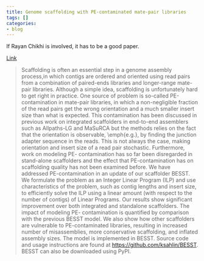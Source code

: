 ```yaml
---
title: Genome scaffolding with PE-contaminated mate-pair libraries
tags: []
categories:
- blog
---
```

If Rayan Chikhi is involved, it has to be a good paper.
<!--more-->

[Link](http://biorxiv.org/content/early/2015/08/28/025650)

> Scaffolding is often an essential step in a genome assembly process,in which
contigs are ordered and oriented using read pairs from a combination of
paired-ends libraries and longer-range mate-pair libraries. Although a simple
idea, scaffolding is unfortunately hard to get right in practice. One source
of problem is so-called PE-contamination in mate-pair libraries, in which a
non-negligible fraction of the read pairs get the wrong orientation and a much
smaller insert size than what is expected. This contamination has been
discussed in previous work on integrated scaffolders in end-to-end assemblers
such as Allpaths-LG and MaSuRCA but the methods relies on the fact that the
orientation is observable, \emph{e.g.}, by finding the junction adapter
sequence in the reads. This is not always the case, making orientation and
insert size of a read pair stochastic. Furthermore, work on modeling PE-
contamination has so far been disregarded in stand-alone scaffolders and the
effect that PE-contamination has on scaffolding quality has not been examined
before. We have addressed PE-contamination in an update of our scaffolder
BESST. We formulate the problem as an Integer Linear Program (ILP) and use
characteristics of the problem, such as contig lengths and insert size, to
efficiently solve the ILP using a linear amount (with respect to the number of
contigs) of Linear Programs. Our results show significant improvement over
both integrated and standalone scaffolders. The impact of modeling PE-
contamination is quantified by comparison with the previous BESST model. We
also show how other scaffolders are vulnerable to PE-contaminated libraries,
resulting in increased number of misassemblies, more conservative scaffolding,
and inflated assembly sizes. The model is implemented in BESST. Source code
and usage instructions are found at https://github.com/ksahlin/BESST. BESST
can also be downloaded using PyPI.

